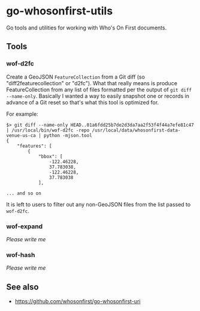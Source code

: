 # go-whosonfirst-utils

Go tools and utilities for working with Who's On First documents.

## Tools

### wof-d2fc

Create a GeoJSON `FeatureCollection` from a Git diff (so "diff2featurecollection" or "d2fc"). What that really means is produce FeatureCollection from any list of files formatted per the output of `git diff --name-only`. Basically I wanted a way to easily snapshot one or records in advance of a Git reset so that's what this tool is optimized for.

For example:

```
$> git diff --name-only HEAD..01a6fdd25b7de2d3da7aa2f53f4f44a7efe81c47 | /usr/local/bin/wof-d2fc -repo /usr/local/data/whosonfirst-data-venue-us-ca | python -mjson.tool
{
    "features": [
        {
            "bbox": [
                -122.46228,
                37.783038,
                -122.46228,
                37.783038
            ],

... and so on
```

It is left to users to filter out any non-GeoJSON files from the list passed to `wof-d2fc`.

### wof-expand

_Please write me_

### wof-hash

_Please write me_

## See also

* https://github.com/whosonfirst/go-whosonfirst-uri